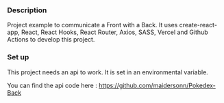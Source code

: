 ### Description

Project example to communicate a Front with a Back. It uses create-react-app, React, React Hooks, React Router, Axios, SASS, Vercel and Github Actions to develop this project.

### Set up

This project needs an api to work. It is set in an environmental variable.

You can find the api code here : https://github.com/maidersonn/Pokedex-Back
